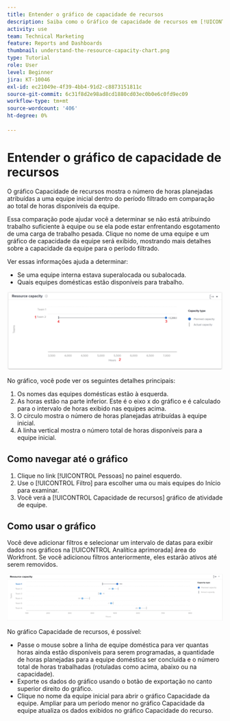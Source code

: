 ```yaml
---
title: Entender o gráfico de capacidade de recursos
description: Saiba como o Gráfico de capacidade de recursos em [!UICONTROL Analítica aprimorada] mostra o número de horas planejadas atribuídas a uma equipe inicial dentro do período filtrado em comparação ao total de horas disponíveis da equipe.
activity: use
team: Technical Marketing
feature: Reports and Dashboards
thumbnail: understand-the-resource-capacity-chart.png
type: Tutorial
role: User
level: Beginner
jira: KT-10046
exl-id: ec21049e-4f39-4bb4-91d2-c8873151811c
source-git-commit: 6c31f8d2e98ad8cd1880cd03ec0b0e6c0fd9ec09
workflow-type: tm+mt
source-wordcount: '406'
ht-degree: 0%

---
```


# Entender o gráfico de capacidade de recursos

O gráfico Capacidade de recursos mostra o número de horas planejadas atribuídas a uma equipe inicial dentro do período filtrado em comparação ao total de horas disponíveis da equipe.

Essa comparação pode ajudar você a determinar se não está atribuindo trabalho suficiente à equipe ou se ela pode estar enfrentando esgotamento de uma carga de trabalho pesada. Clique no nome de uma equipe e um gráfico de capacidade da equipe será exibido, mostrando mais detalhes sobre a capacidade da equipe para o período filtrado.

Ver essas informações ajuda a determinar:

* Se uma equipe interna estava superalocada ou subalocada.
* Quais equipes domésticas estão disponíveis para trabalho.

![Uma imagem que mostra um gráfico de capacidade de recursos com números em áreas descritas nos marcadores abaixo](assets/section-3-2.png)

No gráfico, você pode ver os seguintes detalhes principais:

1. Os nomes das equipes domésticas estão à esquerda.
1. As horas estão na parte inferior. Este é o eixo x do gráfico e é calculado para o intervalo de horas exibido nas equipes acima.
1. O círculo mostra o número de horas planejadas atribuídas à equipe inicial.
1. A linha vertical mostra o número total de horas disponíveis para a equipe inicial.

## Como navegar até o gráfico

1. Clique no link [!UICONTROL Pessoas] no painel esquerdo.
1. Use o [!UICONTROL Filtro] para escolher uma ou mais equipes do Início para examinar.
1. Você verá a [!UICONTROL Capacidade de recursos] gráfico de atividade de equipe.

## Como usar o gráfico

Você deve adicionar filtros e selecionar um intervalo de datas para exibir dados nos gráficos na [!UICONTROL Analítica aprimorada] área do Workfront. Se você adicionou filtros anteriormente, eles estarão ativos até serem removidos.

![Uma imagem que mostra um gráfico de capacidade de recursos](assets/section-3-3.png)

No gráfico Capacidade de recursos, é possível:

* Passe o mouse sobre a linha de equipe doméstica para ver quantas horas ainda estão disponíveis para serem programadas, a quantidade de horas planejadas para a equipe doméstica ser concluída e o número total de horas trabalhadas (rotuladas como acima, abaixo ou na capacidade).
* Exporte os dados do gráfico usando o botão de exportação no canto superior direito do gráfico.
* Clique no nome da equipe inicial para abrir o gráfico Capacidade da equipe. Ampliar para um período menor no gráfico Capacidade da equipe atualiza os dados exibidos no gráfico Capacidade do recurso.
